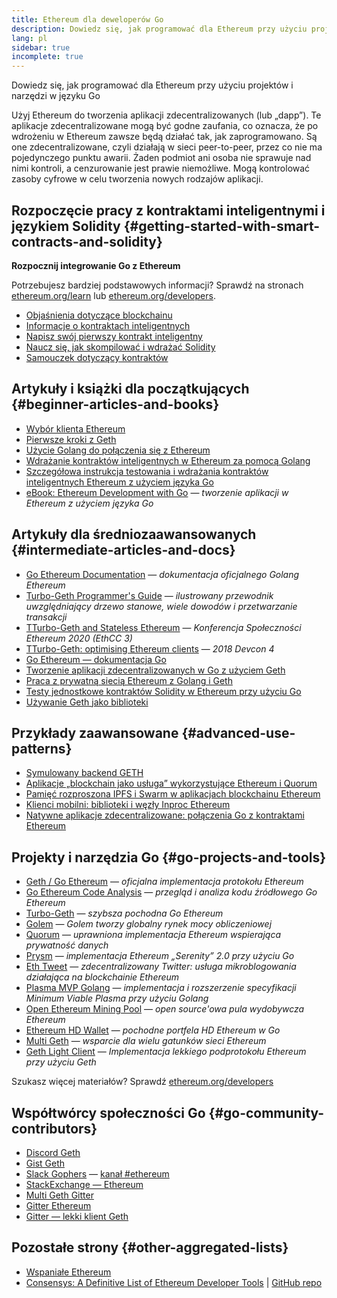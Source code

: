 ```yaml
---
title: Ethereum dla deweloperów Go
description: Dowiedz się, jak programować dla Ethereum przy użyciu projektów i narzędzi w języku Go
lang: pl
sidebar: true
incomplete: true
---
```


<div class="featured">Dowiedz się, jak programować dla Ethereum przy użyciu projektów i narzędzi w języku Go</div>

Użyj Ethereum do tworzenia aplikacji zdecentralizowanych (lub „dapp”). Te aplikacje zdecentralizowane mogą być godne zaufania, co oznacza, że ​​po wdrożeniu w Ethereum zawsze będą działać tak, jak zaprogramowano. Są one zdecentralizowane, czyli działają w sieci peer-to-peer, przez co nie ma pojedynczego punktu awarii. Żaden podmiot ani osoba nie sprawuje nad nimi kontroli, a cenzurowanie jest prawie niemożliwe. Mogą kontrolować zasoby cyfrowe w celu tworzenia nowych rodzajów aplikacji.

## Rozpoczęcie pracy z kontraktami inteligentnymi i językiem Solidity {#getting-started-with-smart-contracts-and-solidity}

**Rozpocznij integrowanie Go z Ethereum**

Potrzebujesz bardziej podstawowych informacji? Sprawdź na stronach [ethereum.org/learn](/learn/) lub [ethereum.org/developers](/developers/).

- [Objaśnienia dotyczące blockchainu](https://kauri.io/article/d55684513211466da7f8cc03987607d5/blockchain-explained)
- [Informacje o kontraktach inteligentnych](https://kauri.io/article/e4f66c6079e74a4a9b532148d3158188/ethereum-101-part-5-the-smart-contract)
- [Napisz swój pierwszy kontrakt inteligentny](https://kauri.io/article/124b7db1d0cf4f47b414f8b13c9d66e2/remix-ide-your-first-smart-contract)
- [Naucz się, jak skompilować i wdrażać Solidity](https://kauri.io/article/973c5f54c4434bb1b0160cff8c695369/understanding-smart-contract-compilation-and-deployment)
- [Samouczek dotyczący kontraktów](https://github.com/ethereum/go-ethereum/wiki/Contract-Tutorial)

## Artykuły i książki dla początkujących {#beginner-articles-and-books}

- [Wybór klienta Ethereum](https://www.trufflesuite.com/docs/truffle/reference/choosing-an-ethereum-client)
- [Pierwsze kroki z Geth](https://medium.com/@tzhenghao/getting-started-with-geth-c1a30b8d6458)
- [Użycie Golang do połączenia się z Ethereum](https://www.youtube.com/watch?v=-7uChuO_VzM)
- [Wdrażanie kontraktów inteligentnych w Ethereum za pomocą Golang](https://www.youtube.com/watch?v=pytGqQmDslE)
- [Szczegółowa instrukcja testowania i wdrażania kontraktów inteligentnych Ethereum z użyciem języka Go](https://hackernoon.com/a-step-by-step-guide-to-testing-and-deploying-ethereum-smart-contracts-in-go-9fc34b178d78)
- [eBook: Ethereum Development with Go](https://goethereumbook.org/) — <em x-id="4">tworzenie aplikacji w Ethereum z użyciem języka Go</em>

## Artykuły dla średniozaawansowanych {#intermediate-articles-and-docs}

- [Go Ethereum Documentation](https://geth.ethereum.org/docs/) — <em x-id="4">dokumentacja oficjalnego Golang Ethereum</em>
- [Turbo-Geth Programmer's Guide](https://github.com/ledgerwatch/turbo-geth/blob/master/docs/programmers_guide/guide.md) — <em x-id="4">ilustrowany przewodnik uwzględniający drzewo stanowe, wiele dowodów i przetwarzanie transakcji</em>
- [TTurbo-Geth and Stateless Ethereum](https://youtu.be/3-Mn7OckSus?t=394) — _Konferencja Społeczności Ethereum 2020 (EthCC 3)_
- [TTurbo-Geth: optimising Ethereum clients](https://www.youtube.com/watch?v=CSpc1vZQW2Q) — _2018 Devcon 4_
- [Go Ethereum — dokumentacja Go](https://godoc.org/github.com/ethereum/go-ethereum)
- [Tworzenie aplikacji zdecentralizowanych w Go z użyciem Geth](https://kauri.io/#collections/A%20Hackathon%20Survival%20Guide/creating-a-dapp-in-go-with-geth/)
- [Praca z prywatną siecią Ethereum z Golang i Geth](https://myhsts.org/tutorial-learn-how-to-work-with-ethereum-private-network-with-golang-with-geth.php)
- [Testy jednostkowe kontraktów Solidity w Ethereum przy użyciu Go](https://medium.com/coinmonks/unit-testing-solidity-contracts-on-ethereum-with-go-3cc924091281)
- [Używanie Geth jako biblioteki](https://medium.com/coinmonks/web3-go-part-1-31c68c68e20e)

## Przykłady zaawansowane {#advanced-use-patterns}

- [Symulowany backend GETH](https://kauri.io/#collections/An%20ethereum%20test%20toolkit%20in%20Go/the-geth-simulated-backend/#_top)
- [Aplikacje „blockchain jako usługa” wykorzystujące Ethereum i Quorum](https://blockchain.dcwebmakers.com/blockchain-as-a-service-apps-using-ethereum-and-quorum.html)
- [Pamięć rozproszona IPFS i Swarm w aplikacjach blockchainu Ethereum](https://blockchain.dcwebmakers.com/work-with-distributed-storage-ipfs-and-swarm-in-ethereum.html)
- [Klienci mobilni: biblioteki i węzły Inproc Ethereum](https://github.com/ethereum/go-ethereum/wiki/Mobile-Clients:-Libraries-and-Inproc-Ethereum-Nodes)
- [Natywne aplikacje zdecentralizowane: połączenia Go z kontraktami Ethereum](https://github.com/ethereum/go-ethereum/wiki/Native-DApps:-Go-bindings-to-Ethereum-contracts)

## Projekty i narzędzia Go {#go-projects-and-tools}

- [Geth / Go Ethereum](https://github.com/ethereum/go-ethereum) — <em x-id="4">oficjalna implementacja protokołu Ethereum</em>
- [Go Ethereum Code Analysis](https://github.com/ZtesoftCS/go-ethereum-code-analysis) — <em x-id="4">przegląd i analiza kodu źródłowego Go Ethereum</em>
- [Turbo-Geth](https://github.com/ledgerwatch/turbo-geth) — <em x-id="4">szybsza pochodna Go Ethereum</em>
- [Golem](https://github.com/golemfactory/golem) — _Golem tworzy globalny rynek mocy obliczeniowej_
- [Quorum](https://github.com/jpmorganchase/quorum) — <em x-id="4">uprawniona implementacja Ethereum wspierająca prywatność danych</em>
- <a href="https://github.com/prysmaticlabs/prysm">Prysm</a> — <em x-id="4">implementacja Ethereum „Serenity” 2.0 przy użyciu Go </em>
- [Eth Tweet](https://github.com/yep/eth-tweet) — <em x-id="4">zdecentralizowany Twitter: usługa mikroblogowania działająca na blockchainie Ethereum</em>
- [Plasma MVP Golang](https://github.com/kyokan/plasma) — <em x-id="4">implementacja i rozszerzenie specyfikacji Minimum Viable Plasma przy użyciu Golang</em>
- [Open Ethereum Mining Pool](https://github.com/sammy007/open-ethereum-pool) — <em x-id="4">open source'owa pula wydobywcza Ethereum</em>
- [Ethereum HD Wallet](https://github.com/miguelmota/go-ethereum-hdwallet) — <em x-id="4">pochodne portfela HD Ethereum w Go</em>
- [Multi Geth](https://github.com/multi-geth/multi-geth) — <em x-id="4">wsparcie dla wielu gatunków sieci Ethereum</em>
- [Geth Light Client](https://github.com/zsfelfoldi/go-ethereum/wiki/Geth-Light-Client) — _Implementacja lekkiego podprotokołu Ethereum przy użyciu Geth_

Szukasz więcej materiałów? Sprawdź [ethereum.org/developers](/developers/)

## Współtwórcy społeczności Go {#go-community-contributors}

- [Discord Geth](https://discordapp.com/invite/nthXNEv)
- [Gist Geth](https://gitter.im/ethereum/go-ethereum)
- [Slack Gophers](https://invite.slack.golangbridge.org/) — [kanał #ethereum](https://gophers.slack.com/messages/C9HP1S9V2)
- [StackExchange — Ethereum](https://ethereum.stackexchange.com/)
- [Multi Geth Gitter](https://gitter.im/ethoxy/multi-geth)
- [Gitter Ethereum](https://gitter.im/ethereum/home)
- [Gitter — lekki klient Geth](https://gitter.im/ethereum/light-client)

## Pozostałe strony {#other-aggregated-lists}

- [Wspaniałe Ethereum](https://github.com/btomashvili/awesome-ethereum)
- [Consensys: A Definitive List of Ethereum Developer Tools](https://media.consensys.net/an-definitive-list-of-ethereum-developer-tools-2159ce865974) | [GitHub repo](https://github.com/ConsenSys/ethereum-developer-tools-list)

